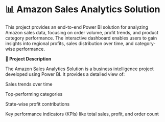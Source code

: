 # 📊 Amazon Sales Analytics Solution

This project provides an end-to-end Power BI solution for analyzing Amazon sales data, focusing on order volume, profit trends, and product category performance. The interactive dashboard enables users to gain insights into regional profits, sales distribution over time, and category-wise performance.

**🧾 Project Description**

The Amazon Sales Analytics Solution is a business intelligence project developed using Power BI. It provides a detailed view of:

Sales trends over time

Top-performing categories

State-wise profit contributions

Key performance indicators (KPIs) like total sales, profit, and order count
